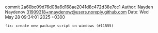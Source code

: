 commit 2a60bc09d76d08a6d168ae2041d8c472d38e7cc1
Author: Nayden Naydenov <31909318+nnaydenow@users.noreply.github.com>
Date:   Wed May 28 09:34:01 2025 +0300

    fix: create new package script on windows (#11555)
